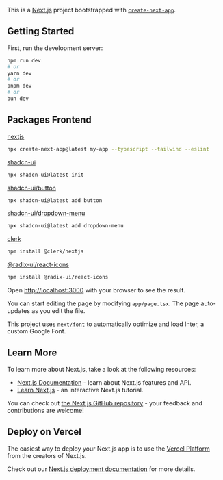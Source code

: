 This is a [Next.js](https://nextjs.org/) project bootstrapped with [`create-next-app`](https://github.com/vercel/next.js/tree/canary/packages/create-next-app).

## Getting Started

First, run the development server:

```bash
npm run dev
# or
yarn dev
# or
pnpm dev
# or
bun dev
```

## Packages Frontend
[nextjs](https://ui.shadcn.com/docs/installation/next)
```bash
npx create-next-app@latest my-app --typescript --tailwind --eslint
```

[shadcn-ui](https://ui.shadcn.com/docs/installation/next)
```bash
npx shadcn-ui@latest init
```

[shadcn-ui/button](https://ui.shadcn.com/docs/components/button)
```bash
npx shadcn-ui@latest add button
```

[shadcn-ui/dropdown-menu](https://ui.shadcn.com/docs/components/dropdown-menu)
```bash
npx shadcn-ui@latest add dropdown-menu
```

[clerk](https://clerk.com/docs/quickstarts/nextjs)
```bash
npm install @clerk/nextjs
```

[@radix-ui/react-icons](https://www.radix-ui.com/icons)
```bash
npm install @radix-ui/react-icons
```







Open [http://localhost:3000](http://localhost:3000) with your browser to see the result.

You can start editing the page by modifying `app/page.tsx`. The page auto-updates as you edit the file.

This project uses [`next/font`](https://nextjs.org/docs/basic-features/font-optimization) to automatically optimize and load Inter, a custom Google Font.

## Learn More

To learn more about Next.js, take a look at the following resources:

- [Next.js Documentation](https://nextjs.org/docs) - learn about Next.js features and API.
- [Learn Next.js](https://nextjs.org/learn) - an interactive Next.js tutorial.

You can check out [the Next.js GitHub repository](https://github.com/vercel/next.js/) - your feedback and contributions are welcome!

## Deploy on Vercel

The easiest way to deploy your Next.js app is to use the [Vercel Platform](https://vercel.com/new?utm_medium=default-template&filter=next.js&utm_source=create-next-app&utm_campaign=create-next-app-readme) from the creators of Next.js.

Check out our [Next.js deployment documentation](https://nextjs.org/docs/deployment) for more details.
